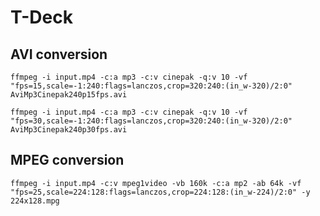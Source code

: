 # T-Deck

## AVI conversion

```console
ffmpeg -i input.mp4 -c:a mp3 -c:v cinepak -q:v 10 -vf "fps=15,scale=-1:240:flags=lanczos,crop=320:240:(in_w-320)/2:0" AviMp3Cinepak240p15fps.avi

ffmpeg -i input.mp4 -c:a mp3 -c:v cinepak -q:v 10 -vf "fps=30,scale=-1:240:flags=lanczos,crop=320:240:(in_w-320)/2:0" AviMp3Cinepak240p30fps.avi
```

## MPEG conversion

```console
ffmpeg -i input.mp4 -c:v mpeg1video -vb 160k -c:a mp2 -ab 64k -vf "fps=25,scale=224:128:flags=lanczos,crop=224:128:(in_w-224)/2:0" -y 224x128.mpg
```
